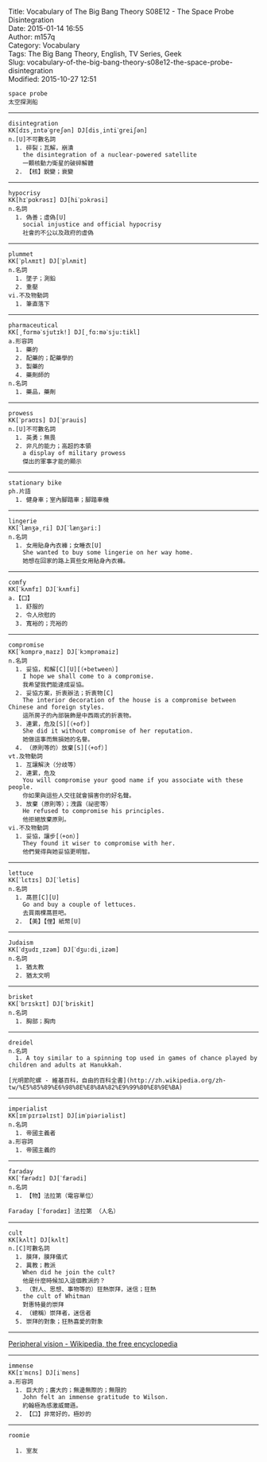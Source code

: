 Title: Vocabulary of The Big Bang Theory S08E12 - The Space Probe Disintegration  
Date: 2015-01-14 16:55  
Author: m157q  
Category: Vocabulary  
Tags: The Big Bang Theory, English, TV Series, Geek  
Slug: vocabulary-of-the-big-bang-theory-s08e12-the-space-probe-disintegration  
Modified: 2015-10-27 12:51  
  
  
```  
space probe  
太空探測船  
```  
  
---  
  
```  
disintegration  
KK[dɪs͵ɪntəˋgreʃən] DJ[dis͵intiˋgreiʃən]  
n.[U]不可數名詞  
  1. 碎裂；瓦解，崩潰  
    the disintegration of a nuclear-powered satellite  
    一顆核動力衛星的破碎解體  
  2. 【核】銳變；衰變  
```  
  
---  
  
```  
hypocrisy  
KK[hɪˋpɑkrəsɪ] DJ[hiˋpɔkrəsi]  
n.名詞  
  1. 偽善；虛偽[U]  
    social injustice and official hypocrisy  
    社會的不公以及政府的虛偽  
```  
  
---  
  
```  
plummet  
KK[ˋplʌmɪt] DJ[ˋplʌmit]  
n.名詞  
  1. 墜子；測鉛  
  2. 重壓  
vi.不及物動詞  
  1. 筆直落下  
```  
  
---  
  
```  
pharmaceutical  
KK[͵fɑrməˋsjutɪk!] DJ[͵fɑ:məˋsju:tikl]  
a.形容詞  
  1. 藥的  
  2. 配藥的；配藥學的  
  3. 製藥的  
  4. 藥劑師的  
n.名詞  
  1. 藥品，藥劑  
```  
  
---  
  
```  
prowess  
KK[ˋpraʊɪs] DJ[ˋprauis]  
n.[U]不可數名詞  
  1. 英勇；無畏  
  2. 非凡的能力；高超的本領  
    a display of military prowess  
    傑出的軍事才能的顯示  
```  
  
---  
  
```  
stationary bike  
ph.片語  
  1. 健身車；室內腳踏車；腳踏車機  
```  
  
---  
  
```  
lingerie  
KK[ˋlænʒə͵ri] DJ[ˋlænʒəri:]  
n.名詞  
  1. 女用貼身內衣褲；女睡衣[U]  
    She wanted to buy some lingerie on her way home.  
    她想在回家的路上買些女用貼身內衣褲。  
```  
  
---  
  
```  
comfy  
KK[ˋkʌmfɪ] DJ[ˋkʌmfi]  
a.【口】  
  1. 舒服的  
  2. 令人欣慰的  
  3. 寬裕的；充裕的  
```  
  
---  
  
```  
compromise  
KK[ˋkɑmprə͵maɪz] DJ[ˋkɔmprəmaiz]  
n.名詞  
  1. 妥協，和解[C][U][（+between）]  
    I hope we shall come to a compromise.  
    我希望我們能達成妥協。  
  2. 妥協方案，折衷辦法；折衷物[C]  
    The interior decoration of the house is a compromise between Chinese and foreign styles.  
    這所房子的內部裝飾是中西兩式的折衷物。  
  3. 連累，危及[S][（+of）]  
    She did it without compromise of her reputation.  
    她做這事而無損她的名譽。  
  4. （原則等的）放棄[S][（+of）]  
vt.及物動詞  
  1. 互讓解決（分歧等）  
  2. 連累，危及  
    You will compromise your good name if you associate with these people.  
    你如果與這些人交往就會損害你的好名聲。  
  3. 放棄（原則等）；洩露（祕密等）  
    He refused to compromise his principles.  
    他拒絕放棄原則。  
vi.不及物動詞  
  1. 妥協，讓步[（+on）]  
    They found it wiser to compromise with her.  
    他們覺得與她妥協更明智。  
```  
  
---  
  
```  
lettuce  
KK[ˋlɛtɪs] DJ[ˋletis]  
n.名詞  
  1. 萵苣[C][U]  
    Go and buy a couple of lettuces.  
    去買兩棵萵苣吧。  
  2. 【美】【俚】紙幣[U]  
```  
  
---  
  
```  
Judaism  
KK[ˋdʒudɪ͵ɪzəm] DJ[ˋdʒu:di͵izəm]  
n.名詞  
  1. 猶太教  
  2. 猶太文明  
```  
  
---  
  
```  
brisket  
KK[ˋbrɪskɪt] DJ[ˋbriskit]  
n.名詞  
  1. 胸部；胸肉  
```  
  
---  
  
```  
dreidel  
n.名詞  
  1. A toy similar to a spinning top used in games of chance played by children and adults at Hanukkah.  
  
[光明節陀螺 - 維基百科，自由的百科全書](http://zh.wikipedia.org/zh-tw/%E5%85%89%E6%98%8E%E8%8A%82%E9%99%80%E8%9E%BA)  
```  
  
---  
  
```  
imperialist  
KK[ɪmˋpɪrɪəlɪst] DJ[imˋpiəriəlist]  
n.名詞  
  1. 帝國主義者  
a.形容詞  
  1. 帝國主義的  
```  
  
---  
  
```  
faraday  
KK[ˋfærədɪ] DJ[ˋfærədi]  
n.名詞  
  1. 【物】法拉第（電容單位）  
  
Faraday [ˋfɑrədæɪ] 法拉第 （人名）  
```  
  
---  
  
```  
cult  
KK[kʌlt] DJ[kʌlt]  
n.[C]可數名詞  
  1. 膜拜，膜拜儀式  
  2. 異教；教派  
    When did he join the cult?  
    他是什麼時候加入這個教派的？  
  3. （對人、思想、事物等的）狂熱崇拜，迷信；狂熱  
    the cult of Whitman  
    對惠特曼的崇拜  
  4. （總稱）崇拜者，迷信者  
  5. 崇拜的對象；狂熱喜愛的對象  
```  
  
---  
  
[Peripheral vision - Wikipedia, the free encyclopedia](http://en.wikipedia.org/wiki/Peripheral_vision)  
  
---  
  
```  
immense  
KK[ɪˋmɛns] DJ[iˋmens]  
a.形容詞  
  1. 巨大的；廣大的；無邊無際的；無限的  
    John felt an immense gratitude to Wilson.  
    約翰極為感激威爾遜。  
  2. 【口】非常好的，極妙的  
```  
  
---  
  
```  
roomie  
  
  1. 室友  
```  
